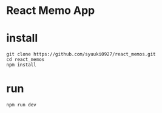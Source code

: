 # React Memo App

# install

```
git clone https://github.com/syuuki0927/react_memos.git
cd react_memos
npm install
```

# run
```
npm run dev
```

